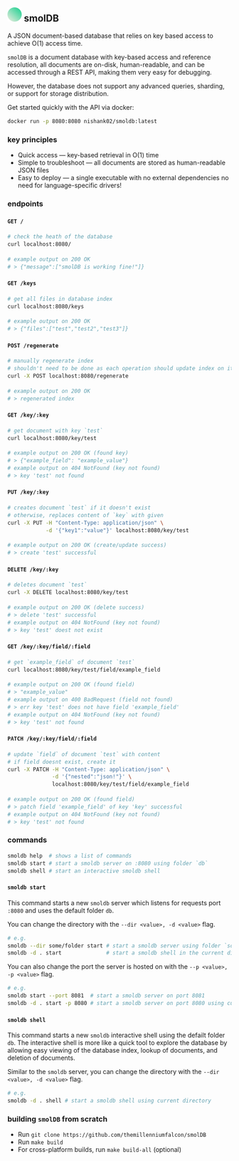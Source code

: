 ## ![alt text](./asssets/logo.svg) smolDB

A JSON document-based database that relies on key based access to achieve O(1) access time.

`smolDB` is a document database with key-based access and reference resolution, all documents are on-disk, human-readable, and can be accessed through a REST API, making them very easy for debugging.

However, the database does not support any advanced queries, sharding, or support for storage distribution.

Get started quickly with the API via docker:
```bash
docker run -p 8080:8080 nishank02/smoldb:latest
```

### key principles
- Quick access — key-based retrieval in O(1) time
- Simple to troubleshoot — all documents are stored as human-readable JSON files
- Easy to deploy — a single executable with no external dependencies  no need for language-specific drivers!

### endpoints
#### `GET /`
```bash
# check the heath of the database
curl localhost:8080/

# example output on 200 OK
# > {"message":["smolDB is working fine!"]}
```

#### `GET /keys`
```bash
# get all files in database index
curl localhost:8080/keys

# example output on 200 OK
# > {"files":["test","test2","test3"]}
```

#### `POST /regenerate`
```bash
# manually regenerate index
# shouldn't need to be done as each operation should update index on its own
curl -X POST localhost:8080/regenerate

# example output on 200 OK
# > regenerated index
```

#### `GET /key/:key`
```bash
# get document with key `test`
curl localhost:8080/key/test

# example output on 200 OK (found key)
# > {"example_field": "example_value"}
# example output on 404 NotFound (key not found)
# > key 'test' not found
```

#### `PUT /key/:key`
```bash
# creates document `test` if it doesn't exist
# otherwise, replaces content of `key` with given
curl -X PUT -H "Content-Type: application/json" \
            -d '{"key1":"value"}' localhost:8080/key/test

# example output on 200 OK (create/update success)
# > create 'test' successful
```

#### `DELETE /key/:key`
```bash
# deletes document `test`
curl -X DELETE localhost:8080/key/test

# example output on 200 OK (delete success)
# > delete 'test' successful
# example output on 404 NotFound (key not found)
# > key 'test' doest not exist
```

#### `GET /key/:key/field/:field`
```bash
# get `example_field` of document `test`
curl localhost:8080/key/test/field/example_field

# example output on 200 OK (found field)
# > "example_value"
# example output on 400 BadRequest (field not found)
# > err key 'test' does not have field 'example_field'
# example output on 404 NotFound (key not found)
# > key 'test' not found
```
#### `PATCH /key/:key/field/:field`
```bash
# update `field` of document `test` with content
# if field doesnt exist, create it
curl -X PATCH -H "Content-Type: application/json" \
              -d '{"nested":"json!"}' \
              localhost:8080/key/test/field/example_field

# example output on 200 OK (found field)
# > patch field 'example_field' of key 'key' successful
# example output on 404 NotFound (key not found)
# > key 'test' not found
```

### commands
```bash
smoldb help  # shows a list of commands
smoldb start # start a smoldb server on :8080 using folder `db`
smoldb shell # start an interactive smoldb shell
```

#### `smoldb start`
This command starts a new `smoldb` server which listens for requests port `:8080` and uses the default folder `db`.

You can change the directory with the `--dir <value>, -d <value>` flag.
```bash
# e.g.
smoldb --dir some/folder start # start a smoldb server using folder `some/folder`
smoldb -d . start              # start a smoldb shell in the current directory
```

You can also change the port the server is hosted on with the `--p <value>, -p <value>` flag.
```bash
# e.g.
smoldb start --port 8081  # start a smoldb server on port 8081
smoldb -d . start -p 8080 # start a smoldb server on port 8080 using current directory
```

#### `smoldb shell`
This command starts a new `smoldb` interactive shell using the defailt folder `db`.
The interactive shell is more like a quick tool to explore the database by allowing easy viewing of the database index, lookup of documents, and deletion of documents. 

Similar to the `smoldb` server, you can change the directory with the `--dir <value>, -d <value>` flag.
```bash
# e.g.
smoldb -d . shell # start a smoldb shell using current directory
```

### building `smolDB` from scratch
- Run `git clone https://github.com/themillenniumfalcon/smolDB`
- Run `make build`
- For cross-platform builds, run `make build-all` (optional)